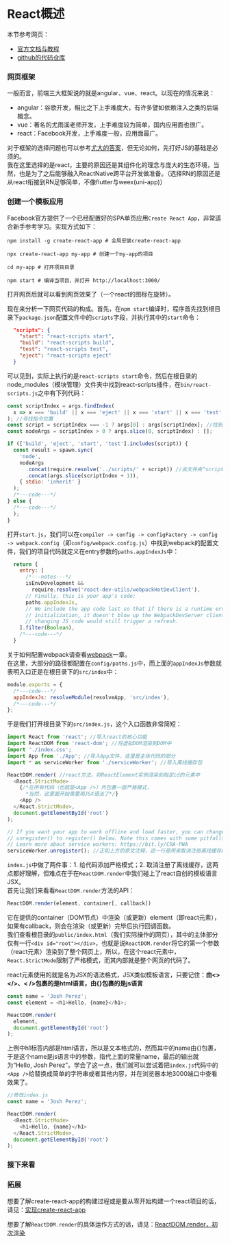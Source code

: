 # React概述

本节参考网页：

* [官方文档与教程](https://zh-hans.reactjs.org/)
* [github的代码仓库](https://github.com/facebook/react)

### 网页框架

一般而言，前端三大框架说的就是angular、vue、react。以现在的情况来说：
* angular：谷歌开发，相比之下上手难度大，有许多譬如依赖注入之类的后端概念。
* vue：著名的尤雨溪老师开发，上手难度较为简单，国内应用面也很广。
* react：Facebook开发，上手难度一般，应用面最广。

对于框架的选择问题也可以参考[尤大的答案](https://www.quora.com/Which-should-I-learn-Mithril-Vue-or-Angular/answer/Evan-You-3)，但无论如何，先打好JS的基础是必须的。  
我在这里选择的是react，主要的原因还是其组件化的理念与庞大的生态环境，当然，也是为了之后能够融入ReactNative跨平台开发做准备。（选择RN的原因还是从react衔接到RN足够简单，不像flutter与weex(uni-app)）

### 创建一个模板应用

Facebook官方提供了一个已经配置好的SPA单页应用`Create React App`，非常适合新手参考学习。实现方式如下：
```shell
npm install -g create-react-app # 全局安装create-react-app

npx create-react-app my-app # 创建一个my-app的项目

cd my-app # 打开项目目录

npm start # 编译当项目，并打开 http://localhost:3000/
```

打开网页后就可以看到网页效果了（一个react的图标在旋转）。

现在来分析一下网页代码的构成。首先，在`npm start`编译时，程序首先找到根目录下`package.json`配置文件中的`scripts`字段，并执行其中的`start`命令：
```json
  "scripts": {
    "start": "react-scripts start",
    "build": "react-scripts build",
    "test": "react-scripts test",
    "eject": "react-scripts eject"
  }
```

可以见到，实际上执行的是`react-scripts start`命令，然后在根目录的node_modules（模块管理）文件夹中找到react-scripts插件，在`bin/react-scripts.js`之中有下列代码：
```js
const scriptIndex = args.findIndex(
  x => x === 'build' || x === 'eject' || x === 'start' || x === 'test'
); //寻找指令位置
const script = scriptIndex === -1 ? args[0] : args[scriptIndex]; //找到指令，输入“react-scripts start”的话，此处的值即为“start”
const nodeArgs = scriptIndex > 0 ? args.slice(0, scriptIndex) : [];

if (['build', 'eject', 'start', 'test'].includes(script)) {
  const result = spawn.sync(
    'node',
    nodeArgs
      .concat(require.resolve('../scripts/' + script)) //去文件夹“scripts”下面寻找script（即为start）命令
      .concat(args.slice(scriptIndex + 1)),
    { stdio: 'inherit' }
  );
  /*---code---*/
} else {
  /*---code---*/
  );
}
```

打开`start.js`，我们可以在`compiler -> config -> configFactory -> config -> webpack.config`（即`config/webpack.config.js`）中找到webpack的配置文件，我们的项目代码就定义在entry参数的`paths.appIndexJs`中：
```js
  return {
    entry: [
      /*---notes---*/
      isEnvDevelopment &&
        require.resolve('react-dev-utils/webpackHotDevClient'),
      // Finally, this is your app's code:
      paths.appIndexJs,
      // We include the app code last so that if there is a runtime error during
      // initialization, it doesn't blow up the WebpackDevServer client, and
      // changing JS code would still trigger a refresh.
    ].filter(Boolean),
    /*---code---*/
  }
```
关于如何配置webpack请查看[webpack](base\Webpack\Webpack.md)一章。  
在这里，大部分的路径都配置在`config/paths.js`中，而上面的`appIndexJs`参数就表明入口正是在根目录下的`src/index`中：
```js
module.exports = {
  /*---code---*/
  appIndexJs: resolveModule(resolveApp, 'src/index'),
  /*---code---*/
};
```
于是我们打开根目录下的`src/index.js`，这个入口函数非常简短：
```js
import React from 'react'; //导入react的核心功能
import ReactDOM from 'react-dom'; //将虚拟DOM渲染到DOM中
import './index.css';
import App from './App'; //导入App文件，这里是主体代码的部分
import * as serviceWorker from './serviceWorker'; //导入离线缓存包

ReactDOM.render( //react方法，将ReactElement实例渲染到指定id的元素中
  <React.StrictMode>
    {/*在所有代码（也就是<App />）外包裹一层严格模式，
      *当然，这里面开始需要用JSX语法了*/}
    <App />
  </React.StrictMode>,
  document.getElementById('root')
);

// If you want your app to work offline and load faster, you can change
// unregister() to register() below. Note this comes with some pitfalls.
// Learn more about service workers: https://bit.ly/CRA-PWA
serviceWorker.unregister(); //正如上方的原文注释，这一行是用来取消注册离线缓存的。
```
`index.js`中做了两件事：1. 给代码添加严格模式；2. 取消注册了离线缓存，这两点都好理解，但难点在于在`ReactDOM.render`中我们碰上了react自创的模板语言JSX。  
首先让我们来看看`ReactDOM.render`方法的API：
```js
ReactDOM.render(element, container[, callback])
```
它在提供的container（DOM节点）中渲染（或更新）element（即react元素），如果有callback，则会在渲染（或更新）完毕后执行回调函数。  
我们查看根目录的`public/index.html`（我们实际操作的网页），其中的主体部分仅有一行`<div id="root"></div>`，也就是说`ReactDOM.render`将它的第一个参数（react元素）渲染到了整个网页上，所以，在这个react元素中，`React.StrictMode`限制了严格模式，而其内部就是整个网页的代码了。  

react元素使用的就是名为JSX的语法格式，JSX类似模板语言，只要记住：**由<></>、< />包裹的是html语言，由{}包裹的是js语言**
```js
const name = 'Josh Perez';
const element = <h1>Hello, {name}</h1>;

ReactDOM.render(
  element,
  document.getElementById('root')
);
```
上例中h1标签内部是html语言，所以是文本格式的，然而其中的name由{}包裹，于是这个name是js语言中的参数，指代上面的常量name，最后的输出就为“Hello, Josh Perez”。学会了这一点，我们就可以尝试着把`index.js`代码中的`<App />`给替换成简单的字符串或者其他内容，并在浏览器本地3000端口中查看效果了。
```js
//修改index.js
const name = 'Josh Perez';

ReactDOM.render(
  <React.StrictMode>
    <h1>Hello, {name}</h1>
  </React.StrictMode>,
  document.getElementById('root')
);
```

### 接下来看

### 拓展

想要了解create-react-app的构建过程或是要从零开始构建一个react项目的话，请见：[实现create-react-app](base\React\拓展：实现create-react-app.md)

想要了解`ReactDOM.render`的具体运作方式的话，请见：[ReactDOM.render，初次渲染](https://www.jianshu.com/p/2d8062e94ed3)